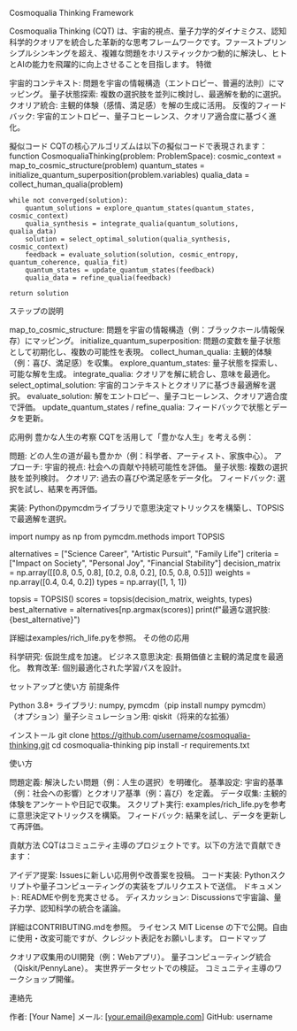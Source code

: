 Cosmoqualia Thinking Framework
 
Cosmoqualia Thinking (CQT) は、宇宙的視点、量子力学的ダイナミクス、認知科学的クオリアを統合した革新的な思考フレームワークです。ファーストプリンシプルシンキングを超え、複雑な問題をホリスティックかつ動的に解決し、ヒトとAIの能力を飛躍的に向上させることを目指します。
特徴

宇宙的コンテキスト: 問題を宇宙の情報構造（エントロピー、普遍的法則）にマッピング。
量子状態探索: 複数の選択肢を並列に検討し、最適解を動的に選択。
クオリア統合: 主観的体験（感情、満足感）を解の生成に活用。
反復的フィードバック: 宇宙的エントロピー、量子コヒーレンス、クオリア適合度に基づく進化。

擬似コード
CQTの核心アルゴリズムは以下の擬似コードで表現されます：
function CosmoqualiaThinking(problem: ProblemSpace):
    cosmic_context = map_to_cosmic_structure(problem)
    quantum_states = initialize_quantum_superposition(problem.variables)
    qualia_data = collect_human_qualia(problem)
    
    while not converged(solution):
        quantum_solutions = explore_quantum_states(quantum_states, cosmic_context)
        qualia_synthesis = integrate_qualia(quantum_solutions, qualia_data)
        solution = select_optimal_solution(qualia_synthesis, cosmic_context)
        feedback = evaluate_solution(solution, cosmic_entropy, quantum_coherence, qualia_fit)
        quantum_states = update_quantum_states(feedback)
        qualia_data = refine_qualia(feedback)
    
    return solution

ステップの説明

map_to_cosmic_structure: 問題を宇宙の情報構造（例：ブラックホール情報保存）にマッピング。
initialize_quantum_superposition: 問題の変数を量子状態として初期化し、複数の可能性を表現。
collect_human_qualia: 主観的体験（例：喜び、満足感）を収集。
explore_quantum_states: 量子状態を探索し、可能な解を生成。
integrate_qualia: クオリアを解に統合し、意味を最適化。
select_optimal_solution: 宇宙的コンテキストとクオリアに基づき最適解を選択。
evaluate_solution: 解をエントロピー、量子コヒーレンス、クオリア適合度で評価。
update_quantum_states / refine_qualia: フィードバックで状態とデータを更新。

応用例
豊かな人生の考察
CQTを活用して「豊かな人生」を考える例：

問題: どの人生の道が最も豊かか（例：科学者、アーティスト、家族中心）。
アプローチ:
宇宙的視点: 社会への貢献や持続可能性を評価。
量子状態: 複数の選択肢を並列検討。
クオリア: 過去の喜びや満足感をデータ化。
フィードバック: 選択を試し、結果を再評価。


実装: Pythonのpymcdmライブラリで意思決定マトリックスを構築し、TOPSISで最適解を選択。

import numpy as np
from pymcdm.methods import TOPSIS

alternatives = ["Science Career", "Artistic Pursuit", "Family Life"]
criteria = ["Impact on Society", "Personal Joy", "Financial Stability"]
decision_matrix = np.array([[0.8, 0.5, 0.8], [0.2, 0.8, 0.2], [0.5, 0.8, 0.5]])
weights = np.array([0.4, 0.4, 0.2])
types = np.array([1, 1, 1])

topsis = TOPSIS()
scores = topsis(decision_matrix, weights, types)
best_alternative = alternatives[np.argmax(scores)]
print(f"最適な選択肢: {best_alternative}")

詳細はexamples/rich_life.pyを参照。
その他の応用

科学研究: 仮説生成を加速。
ビジネス意思決定: 長期価値と主観的満足度を最適化。
教育改革: 個別最適化された学習パスを設計。

セットアップと使い方
前提条件

Python 3.8+
ライブラリ: numpy, pymcdm（pip install numpy pymcdm）
（オプション）量子シミュレーション用: qiskit（将来的な拡張）

インストール
git clone https://github.com/username/cosmoqualia-thinking.git
cd cosmoqualia-thinking
pip install -r requirements.txt

使い方

問題定義: 解決したい問題（例：人生の選択）を明確化。
基準設定: 宇宙的基準（例：社会への影響）とクオリア基準（例：喜び）を定義。
データ収集: 主観的体験をアンケートや日記で収集。
スクリプト実行: examples/rich_life.pyを参考に意思決定マトリックスを構築。
フィードバック: 結果を試し、データを更新して再評価。

貢献方法
CQTはコミュニティ主導のプロジェクトです。以下の方法で貢献できます：

アイデア提案: Issuesに新しい応用例や改善案を投稿。
コード実装: Pythonスクリプトや量子コンピューティングの実装をプルリクエストで送信。
ドキュメント: READMEや例を充実させる。
ディスカッション: Discussionsで宇宙論、量子力学、認知科学の統合を議論。

詳細はCONTRIBUTING.mdを参照。
ライセンス
MIT License の下で公開。自由に使用・改変可能ですが、クレジット表記をお願いします。
ロードマップ

 クオリア収集用のUI開発（例：Webアプリ）。
 量子コンピューティング統合（Qiskit/PennyLane）。
 実世界データセットでの検証。
 コミュニティ主導のワークショップ開催。

連絡先

作者: [Your Name]
メール: [your.email@example.com]
GitHub: username

